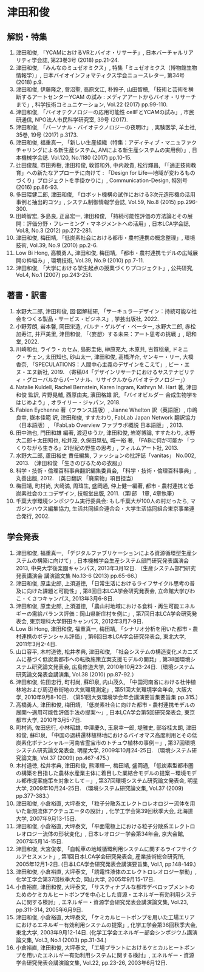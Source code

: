 # 津田和俊 #

## 解説・特集 ##
1.	津田和俊, 「YCAMにおけるVRとバイオ・リサーチ」, 日本バーチャルリアリティ学会誌, 第23巻3号 (2018) pp.21-24.
1.	津田和俊, 「みんなのミュゼオミクス」, 特集「ミュゼオミクス（博物館生物情報学）」, 日本バイオインフォマティクス学会ニュースレター, 第34号 (2018) p.9.
1.	津田和俊, 伊藤隆之, 菅沼聖, 高原文江, 朴鈴子, 山田智穂, 「技術と芸術を横断するアートセンターYCAM の試み : メディアアートからバイオ・リサーチまで」, 科学技術コミュニケーション, Vol.22 (2017) pp.99-110.
1.	津田和俊, 「バイオテクノロジーの応用可能性 cellFとYCAMの試み」, 市民研通信, NPO法人市民科学研究室, 39号 (2017).
1.	津田和俊, 「パーソナル・バイオテクノロジーの夜明け」, 実験医学, 羊土社, 35巻, 19号 (2017) p.3173.
1.	津田和俊, 福重真一, 「新しい生産組織（特集：アディティブ・マニュファクチャリングによる新生産システム, AMによる新生産システムの実用例）」, 日本機械学会誌. Vol.120, No.1180 (2017) pp.10-15.
1.	辻田俊哉, 市田秀樹, 津田和俊, 敦賀和外, 中内政貴, 松行輝昌, 「「適正技術教育」への新たなアプローチに向けて : 「Design for Life―地域が変わるものづくり」プロジェクトを手掛かりに」, Communication-Design, 特別号 (2016) pp.86-93.
1.	多田隈健二郎, 津田和俊, 「ロボット機構の試作における3次元造形機の活用事例と抽出的コツ」, システム制御情報学会誌, Vol.59, No.8 (2015) pp.296-300.
1.	田崎智宏, 多島良, 正畠宏一, 津田和俊, 「持続可能性評価の方法論とその展開：評価分野・フレーミング・マネジメントへの活用」, 日本LCA学会誌, Vol.8, No.3 (2012) pp.272-281.
1.	津田和俊, 梅田靖, 「低炭素社会における都市・農村連携の概念整理」, 環境技術, Vol.39, No.9 (2010) pp.2-6.
1.	Low Bi Hong, 高橋勇人, 津田和俊, 梅田靖, 「都市・農村連携モデルの広域展開の枠組み」, 環境技術, Vol.39, No.9 (2010) pp.7-11.
1.	津田和俊, 「大学における学生起点の授業づくりプロジェクト」, 公共研究, Vol.4, No.1 (2007) pp.243-251.

## 著書・訳書 ##
1. 水野大二郎, 津田和俊, 図:図解総研, 「サーキュラーデザイン：持続可能な社会をつくる製品・サービス・ビジネス」, 学芸出版社, 2022.
1. 小野芳朗, 岩本馨, 岡田栄造, バルナ・ゲルゲイ・ペーター, 水野大二郎, 赤松加寿江, 井戸美里, 津田和俊, 「〈妄想〉する未来：アート思考の挑戦 」, 昭和堂, 2022.
1. 川崎和也, ライラ・カセム, 島影圭佑, 榊原充大, 木原共, 古賀稔章, ドミニク・チェン, 太田知也, 砂山太一, 津田和俊, 高橋洋介, ヤンキー・リー, 大橋香奈, 「SPECULATIONS：人間中心主義のデザインをこえて」, ビー・エヌ・エヌ新社, 2019. （寄稿04「デザインリサーチにおけるサステナビリティ - グローバルからパーソナル、リサイクルからバイオテクノロジー」）
1. Natalie Kuldell, Rachel Bernstein, Karen Ingram, Kathryn M. Hart 著, 津田和俊 監訳, 片野晃輔, 西原由実, 濱田格雄 訳, 「バイオビルダー 合成生物学をはじめよう」, オライリー・ジャパン, 2018.
1. Fabien Eychenne 著（フランス語版）, Jianne Whelton 訳（英語版）, 巾嶋良幸, 嶽本佳範 訳, 津田和俊, すすたわり, FabLab Japan Network 翻訳協力（日本語版）, 「FabLab Overview ファブラボ概説 日本語版」, 2013.
1. 田中浩也, 門田和雄 編著, 渡辺ゆうか, 津田和俊, 岩嵜博論, すすたわり, 水野大二郎＋太田知也, 松井茂, 久保田晃弘, 城一裕 著, 「FABに何が可能か 「つくりながら生きる」21世紀の野生の思考」, フィルムアート社, 2013.
1. 水野大二郎, 蘆田裕史 責任編集, ファッションの批評誌「vanitas」 No.002, 2013. （津田和俊 「生きのびるための衣服」）
1. 科学・技術・倫理百科事典翻訳編集委員会, 「科学・技術・倫理百科事典」, 丸善出版, 2012. （英日翻訳 「廃棄物」項目担当）
1. 梅田靖, 町村尚, 大崎満, 周瑋生, 盛岡通, 仲上健一編著, 都市・農村連携と低炭素社会のエコデザイン, 技報堂出版, 2011.（第Ⅰ部　1章, 4章執筆）
1. 千葉大学環境シンポジウム実行委員会: もし千葉大が100人の村だったら, マガジンハウス編集協力, 生活共同組合連合会・大学生活協同組合東京事業連合発行, 2002.

## 学会発表 ##
1.	津田和俊, 福重真一, 「デジタルファブリケーションによる資源循環型生産システムの構築に向けて」, 日本機械学会生産システム部門研究発表講演会2013, 中央大学後楽園キャンパス, 2013年3月12日. （生産システム部門研究発表講演会 講演論文集 No.13-6 (2013) pp.65-66.）
1.	津田和俊, 原圭史郎, 上須道徳, 「日常生活におけるライフサイクル思考の普及に向けた課題と可能性」, 第8回日本LCA学会研究発表会, 立命館大学びわこ・くさつキャンパス, 2013年3月6-8日.
1.	津田和俊, 原圭史郎, 上須道徳, 「農山村地域における食料・再生可能エネルギーの需給バランス評価：岡山県新庄村を例に」, 第7回日本LCA学会研究発表会, 東京理科大学野田キャンパス, 2012年3月7-9日.
1.	Low Bi Hong, 津田和俊, 福重真一, 梅田靖, 「シナリオ分析を用いた都市・農村連携のポテンシャル評価」, 第6回日本LCA学会研究発表会, 東北大学, 2011年3月2-4日.
1.	山口容平, 木村道徳, 松井孝典, 津田和俊, 「社会システムの構造変化メカニズムに基づく低炭素都市への転換施策立案支援モデルの開発」, 第38回環境システム研究論文発表会, 広島修道大学, 2010年10月23-24日.（環境システム研究論文発表会講演集, Vol.38 (2010) pp.87-92.）
1.	津田和俊, 佐田忠行, 町村尚, 蘇印泉, 内山茂久, 「中国河南省における杜仲植林地および周辺市街地の大気環境測定」, 第51回大気環境学会年会, 大阪大学, 2010年9月8-10日. （第51回大気環境学会年会講演要旨集要旨集 pp.315.）
1.	高橋勇人, 津田和俊, 梅田靖, 「低炭素社会に向けた都市・農村連携モデルの展開～適用可能性評価手法の提案～」, 日本LCA学会第5回研究発表会, 東京都市大学, 2010年3月5-7日.
1.	町村尚, 佐田忠行, 小林昭雄, 中澤慶久, 玉泉幸一郎, 堤雅史, 部谷桂太朗, 津田和俊, 蘇印泉, 「中国の退耕還林植林地におけるバイオマス高度利用とその低炭素化ポテンシャル－河南省霊宝市のトチュウ植林の事例－」, 第37回環境システム研究論文発表会, 明星大学, 2009年10月24-25日. （環境システム研究論文集, Vol.37 (2009) pp.467-475.）
1.	木村道徳, 松井孝典, 津田和俊, 熊澤輝一, 梅田靖, 盛岡通, 「低炭素型都市圏の構築を目指した農林水産業主体に着目した業結合モデルの提案－環境モデル都市提案施策を対象として－」, 第37回環境システム研究論文発表会, 明星大学, 2009年10月24-25日. （環境システム研究論文集, Vol.37 (2009) pp.377-383.）
1.	津田和俊, 小倉裕直, 大坪泰文, 「粒子分散系エレクトロレオロジー流体を用いた新規流体アクチュエータの設計」, 化学工学会第39回秋季大会, 北海道大学, 2007年9月13-15日.
1.	津田和俊, 小倉裕直, 大坪泰文, 「平面電極上における粒子分散系エレクトロレオロジー流体の形状変化」, 日本レオロジー学会第34年会, 京大会館, 2007年5月14-15日.
1.	津田和俊, 大宮俊孝, 「自転車の地域循環利用システムに関するライフサイクルアセスメント」, 第1回日本LCA学会研究発表会, 産業技術総合研究所, 2005年12月1-2日. (日本LCA学会研究発表会講演要旨集, Vol.1, pp.148-149.)
1.	津田和俊, 小倉裕直, 大坪泰文, 「誘電性液体のエレクトロレオロジー挙動」, 化学工学会第37回秋季大会, 岡山大学, 2005年9月15-17日.
1.	小倉裕直, 津田和俊, 大坪泰文, 「サスティナブルな都市デベロップメントのためのケミカルヒートポンプを中心とした資源・エネルギー有効利用システムに関する検討」, エネルギー・資源学会研究発表会講演論文集, Vol.23, pp.311-314, 2005年6月9日.
1.	津田和俊, 小倉裕直, 大坪泰文, 「ケミカルヒートポンプを用いた工場エリアにおけるエネルギー有効利用システムの提案」, 化学工学会第36回秋季大会, 東北大学, 2003年9月12-14日. (化学工学会エネルギー部会シンポジウム講演論文集, Vol.3, No.1 (2003) pp.31-34.)
1.	小倉裕直, 津田和俊, 大坪泰文, 「工場プラントにおけるケミカルヒートポンプを用いたエネルギー有効利用システムに関する検討」, エネルギー・資源学会研究発表会講演論文集, Vol.22, pp.23-26, 2003年6月12日.
